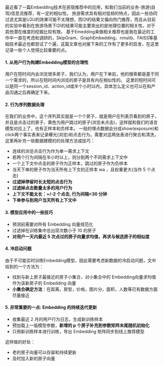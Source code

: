 最近看了一篇Embedding技术在民宿推荐中的应用，和我们当前的业务-旅游(自驾)信息流推荐，有一定的相似性。
旅游需求具有相对低频的特点，因此一些协同过滤尤其是U2U的效果可能不太理想，而I2I的结果又偏向热门推荐，而且从目前的实验中看到在旅游场景下I2I的结果可能主要突出的是地理位置的相关性，对于其他潜在维度的挖掘比较有限。
基于Emedding来做相关推荐也是我在最近的工作中一直在考虑和调研的，SkipGram、GraphEmbedding、nmslib、FAISS等基础技术最近也都尝试了个遍，这篇文章也对接下来的工作有了更多的启发，在这里记录一些个人觉得比较重要的点。
#### 1. 从用户行为构建Embedding模型的合理性
用户在短时间内会浏览很多房子，我们认为，用户在下单前，他的搜索都是基于同一个需求的，所以在短时间内浏览的房子是具有内在相似性的。
这里的短时间可以是同一个session_id、action_id或半个小时以内，具体怎么定义也可以在和产品沟通之后再确定下来。
#### 2. 行为序列数据处理
在我们的业务中，这个序列其实就是一个个房子，就是用户在列表页看到的房子，并且是点击过的房子，黄色为用户跳过的房子(浏览未点击)，这样就和我们的语言模型对应上了，也有正样本和负样本。
一般的埋点数据会分成show(exposure)和click两个事实表来记录曝光(浏览)和点击行为。需要对这两张表进行聚合和清洗，这里再补充一些数据建模的的处理方法或技巧：
- 连续的浏览点击行为作为单一需求上下文
- 若两个行为间隔在半小时以上，则分到两个不同需求上下文中
- 一个上下文中点击的房子作为正样本，跳过的房子作为负样本
- 当天下单的房子作为当天所有上下文的正样本 wa ，且权重更大(当作 5 个点击)
- **过滤掉停留时长太短的点击行为**
- **过滤掉点击数量太多的用户行为**
- **上下文不能太长：+/-2 个点击, 行为间隔<30 分钟**
- **下单参与到用户当天所有上下文中**

#### 3. 模型应用中的一些技巧
- 预测前需要对所有 Embedding 向量规范化
- 过滤掉在训练集中总出现次数小于 10 的房子
- **对用户一天内最近 5 次点过的房子向量求均值，再求与候选房子的相似度**

#### 4. **冷启动**问题
由于不可能实时训练Embedding模型，因此需要考虑新数据的冷启动问题，文中给到的一个方法为：
- 找到与新上房子最接近的房子小集合，对小集合中的 Embedding向量求均值作为该新房子的 Embedding 向量
- **小集合确定方法**：在距离，房型，价格，图片分，面积，人数等已有数据方面尽量接近

#### 5. **非常重要的一点:  Embedding 的持续迭代更新**
- 收集最近 2 月的用户行为日志，生成新训练样本
- 预加载上一版模型参数，**新增的 p 个房子补充到参数矩阵末尾随机初始化**
- 只用新训练样本进行训练，导出 Embedding 矩阵同步到线上推荐模型

这样做的好处：
- 老的房子向量可以存留和持续更新
- 及时加入新的房子向量

